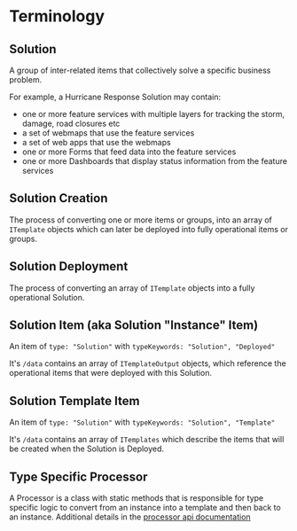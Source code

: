 # Terminology

## Solution 

A group of inter-related items that collectively solve a specific business problem. 

For example, a Hurricane Response Solution may contain:
- one or more feature services with multiple layers for tracking the storm, damage, road closures etc
- a set of webmaps that use the feature services
- a set of web apps that use the webmaps
- one or more Forms that feed data into the feature services
- one or more Dashboards that display status information from the feature services

## Solution Creation

The process of converting one or more items or groups, into an array of `ITemplate` objects which can later be deployed into fully operational items or groups.

## Solution Deployment

The process of converting an array of `ITemplate` objects into a fully operational Solution.


## Solution Item (aka Solution "Instance" Item)

An item of `type: "Solution"` with `typeKeywords: "Solution", "Deployed"`

It's `/data` contains an array of `ITemplateOutput` objects, which reference the operational items that were deployed with this Solution.

## Solution Template Item

An item of `type: "Solution"` with `typeKeywords: "Solution", "Template"`

It's `/data` contains an array of `ITemplates` which describe the items that will be created when the Solution is Deployed.

## Type Specific Processor
A Processor is a class with static methods that is responsible for type specific logic to convert from an instance into a template and then back to an instance. Additional details in the [processor api documentation](./processor-api.md)




